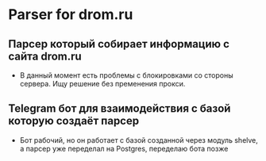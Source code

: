 # Parser for drom.ru
## Парсер который собирает информацию с сайта drom.ru
* В данный момент есть проблемы с блокировками со стороны сервера. Ищу решение без пременения прокси.
## Telegram бот для взаимодействия с базой которую создаёт парсер
* Бот рабочий, но он работает с базой созданной через модуль shelve, а парсер уже переделал на Postgres, переделаю бота позже
